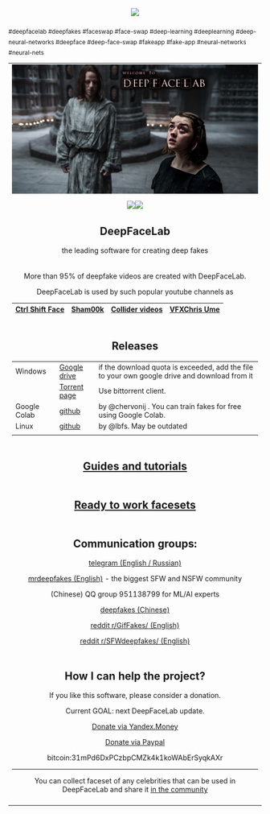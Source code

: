 <table align="center"><tr><td align="center" width="9999">
<img src="doc/DFL_welcome.jpg" align="center">
<p align="center"><img src="doc/logo_cuda.png"><img src="doc/logo_tensorflow.png"></p>
  
## DeepFaceLab
  
the leading software for creating deep fakes


</td></tr>
<tr><td align="center" width="9999">

More than 95% of deepfake videos are created with DeepFaceLab.

DeepFaceLab is used by such popular youtube channels as

|[Ctrl Shift Face](https://www.youtube.com/channel/UCKpH0CKltc73e4wh0_pgL3g)|[Sham00k](https://www.youtube.com/channel/UCZXbWcv7fSZFTAZV4beckyw/videos)|[Collider videos](https://www.youtube.com/watch?v=A91P2qtPT54&list=PLayt6616lBclvOprvrC8qKGCO-mAhPRux)|[VFXChris Ume](https://www.youtube.com/channel/UCGf4OlX_aTt8DlrgiH3jN3g/videos)|
|---|---|---|---|

</td></tr>


<tr><td align="center" width="9999">

## Releases


||||
|---|---|---|
|Windows|[Google drive](https://drive.google.com/open?id=1BCFK_L7lPNwMbEQ_kFPqPpDdFEOd_Dci)|if the download quota is exceeded, add the file to your own google drive and download from it|
||[Torrent page](https://rutracker.org/forum/viewtopic.php?t=5558863)|Use bittorrent client.| 
|Google Colab|[github](https://github.com/chervonij/DFL-Colab)|by @chervonij . You can train fakes for free using Google Colab.|
|Linux|[github](https://github.com/lbfs/DeepFaceLab_Linux)|by @lbfs. May be outdated|
||||

</td></tr>

<tr><td align="center" width="9999">

## [Guides and tutorials](https://mrdeepfakes.com/forums/forum-guides-and-tutorials)
</td></tr>

<tr><td align="center" width="9999">
  
## [Ready to work facesets](https://mrdeepfakes.com/forums/forum-celebrity-facesets)
</td></tr>

<tr><td align="center" width="9999">

## Communication groups:

[telegram (English / Russian)](https://t.me/DeepFaceLab_official)

[mrdeepfakes (English)](https://mrdeepfakes.com/forums/) - the biggest SFW and NSFW community

(Chinese) QQ group 951138799 for ML/AI experts

[deepfakes (Chinese)](https://deepfakescn.com)

[reddit r/GifFakes/ (English)](https://www.reddit.com/r/GifFakes/new/)

[reddit r/SFWdeepfakes/ (English)](https://www.reddit.com/r/SFWdeepfakes/new/)

</td></tr>

<tr><td align="center" width="9999">
  
## How I can help the project?

If you like this software, please consider a donation.

Current GOAL: next DeepFaceLab update.

[Donate via Yandex.Money](https://money.yandex.ru/to/41001142318065)

[Donate via Paypal](https://www.paypal.com/cgi-bin/webscr?cmd=_donations&business=lepersorium@gmail.com&lc=US&no_note=0&item_name=Support+DeepFaceLab&cn=&curency_code=USD&bn=PP-DonationsBF:btn_donateCC_LG.gif:NonHosted)
                    
bitcoin:31mPd6DxPCzbpCMZk4k1koWAbErSyqkAXr
***
You can collect faceset of any celebrities that can be used in DeepFaceLab and share it [in the community](https://mrdeepfakes.com/forums/forum-celebrity-facesets)

<tr><td align="center" width="9999">

</td></tr>

<p align="center"><img src="doc/DeepFaceLab is working.png"></p>

<sub>#deepfacelab #deepfakes #faceswap #face-swap #deep-learning #deeplearning #deep-neural-networks #deepface #deep-face-swap #fakeapp #fake-app #neural-networks #neural-nets</sub>

</table>
